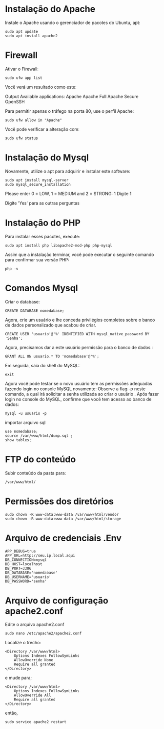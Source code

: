 # Instalação do Apache

Instale o Apache usando o gerenciador de pacotes do Ubuntu, apt:

    sudo apt update
    sudo apt install apache2

# Firewall
Ativar o Firewall:

    sudo ufw app list

Você verá um resultado como este:

Output
Available applications:
  Apache
  Apache Full
  Apache Secure
  OpenSSH

Para permitir apenas o tráfego na porta 80, use o perfil Apache:

    sudo ufw allow in "Apache"

 Você pode verificar a alteração com:

    sudo ufw status

# Instalação do Mysql

Novamente, utilize o apt para adquirir e instalar este software:

    sudo apt install mysql-server
    sudo mysql_secure_installation


Please enter 0 = LOW, 1 = MEDIUM and 2 = STRONG: 1
Digite 1

Digite 'Yes' para as outras perguntas

# Instalação do PHP

Para instalar esses pacotes, execute:

    sudo apt install php libapache2-mod-php php-mysql

Assim que a instalação terminar, você pode executar o seguinte comando para confirmar sua versão PHP:

    php -v

# Comandos Mysql
Criar o database:

    CREATE DATABASE nomedabase;

Agora, crie um usuário e lhe conceda privilégios completos sobre o banco de dados personalizado que acabou de criar. 

    CREATE USER 'usuario'@'%' IDENTIFIED WITH mysql_native_password BY 'Senha';

Agora, precisamos dar a este usuário permissão para o banco de dados :

    GRANT ALL ON usuario.* TO 'nomedabase'@'%';

Em seguida, saia do shell do MySQL:

    exit

Agora você pode testar se o novo usuário tem as permissões adequadas fazendo login no console MySQL novamente:
Observe a flag -p neste comando, a qual irá solicitar a senha utilizada ao criar o usuário .
Após fazer login no console do MySQL, confirme que você tem acesso ao banco de dados:

    mysql -u usuario -p

importar arquivo sql

    use nomedabase;
    source /var/www/html/dump.sql ;
    show tables;

# FTP do conteúdo

Subir conteúdo da pasta para:

    /var/www/html/

# Permissões dos diretórios

    sudo chown -R www-data:www-data /var/www/html/vendor
    sudo chown -R www-data:www-data /var/www/html/storage

# Arquivo de credenciais  .Env

    APP_DEBUG=true
    APP_URL=http://seu.ip.local.aqui
    DB_CONNECTION=mysql
    DB_HOST=localhost
    DB_PORT=3306
    DB_DATABASE='nomedabase'
    DB_USERNAME='usuario'
    DB_PASSWORD='senha'
    
 # Arquivo de configuração apache2.conf
 
 
 Edite o arquivo apache2.conf
 
    sudo nano /etc/apache2/apache2.conf
    
Localize o trecho: 

    <Directory /var/www/html>
        Options Indexes FollowSymLinks
        AllowOverride None
        Require all granted
    </Directory>
    
e mude para;

    <Directory /var/www/html>
        Options Indexes FollowSymLinks
        AllowOverride All
        Require all granted
    </Directory>
    
então,

    sudo service apache2 restart
 
